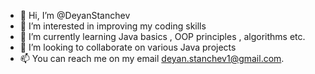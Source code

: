 - 👋 Hi, I’m @DeyanStanchev
- 👀 I’m interested in improving my coding skills
- 🌱 I’m currently learning Java basics , OOP principles , algorithms etc.
- 💞️ I’m looking to collaborate on various Java projects
- 📫 You can reach me on my email <deyan.stanchev1@gmail.com>.

<!---
DeyanStanchev/DeyanStanchev is a ✨ special ✨ repository because its `README.md` (this file) appears on your GitHub profile.
You can click the Preview link to take a look at your changes.
--->
